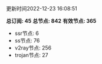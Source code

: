 更新时间2022-12-23 16:08:51

**总订阅: 45**
**总节点: 842**
**有效节点: 365**
- ssr节点: 6
- ss节点: 76
- v2ray节点: 256
- trojan节点: 27
